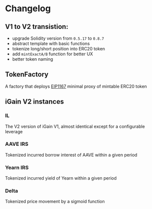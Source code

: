 # Changelog

## V1 to V2 transistion:

- upgrade Solidity version from `0.5.17` to `0.8.7`
- abstract template with basic functions
- tokenize long/short position into ERC20 token
- add `mintExactA/B` function for better UX
- better token naming

## TokenFactory

A factory that deploys [EIP1167](https://eips.ethereum.org/EIPS/eip-1167) minimal proxy of mintable ERC20 token

## iGain V2 instances

### IL
The V2 version of iGain V1, almost identical except for a configurable leverage

### AAVE IRS
Tokenized incurred borrow interest of AAVE within a given period

### Yearn IRS
Tokenized incurred yield of Yearn within a given period

### Delta
Tokenized price movement by a sigmoid function
